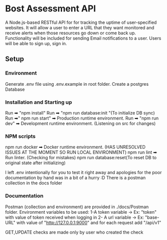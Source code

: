 # Bost Assessment API

A Node.js-based RESTful API for for tracking the uptime of user-specified websites. It will allow a user to enter a URL that they want monitored and receive alerts when those resources go down or come back up. Functionality will be included for sending Email notifications to a user. Users will be able to sign up, sign in.

## Setup

### Environment

Generate .env file using .env.example in root folder.
Create a postgres Database

### Installation and Starting up

Run ➡ "npm install"
Run ➡ "npm run database:init "(To initialize DB sync)
Run ➡" npm run start" ➡ Production runtime environment.
Run ➡ "npm run dev" ➡ Development runtime environment. (Listening on src for changes)

### NPM scripts

npm run docker ➡ Docker runtime environment. (HAS UNRESOLVED ISSUES AT THE MOMENT SO RUN LOCAL ENVIRONMENT)
npm run lint ➡ Run linter. (Checking for mistakes)
npm run database:reset(To reset DB to original state after initializing)

I left .env intentionally for you to test it right away and apologies for the poor documentation by hand was in a bit of a hurry :D
There is a postman collection in the docs folder

### Documentation

Postman (collection and environment) are provided in ./docs/Postman folder.
Environment variables to be used:
1-A token variable -> Ex: "token" with value of token received when logging in
2- A url variable -> Ex: "base-URL" with value of "http://127.0.0.1:9000" and for each request add "/api/v1"

GET,UPDATE checks are made only by user who created the check
